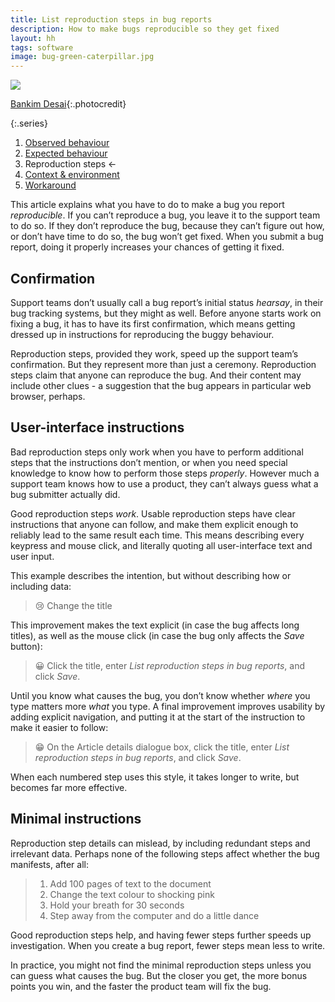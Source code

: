 ```yaml
---
title: List reproduction steps in bug reports
description: How to make bugs reproducible so they get fixed
layout: hh
tags: software
image: bug-green-caterpillar.jpg
---
```


![](bug-green-caterpillar.jpg)

[Bankim Desai](https://unsplash.com/photos/FEnD-sxHcWk){:.photocredit}

{:.series}
1. [Observed behaviour](bug-observed)
2. [Expected behaviour](bug-expected)
3. Reproduction steps ←
4. [Context & environment](bug-environment)
5. [Workaround](bug-workaround)

This article explains what you have to do to make a bug you report _reproducible_.
If you can’t reproduce a bug, you leave it to the support team to do so.
If they don’t reproduce the bug, because they can’t figure out how, or don’t have time to do so, the bug won’t get fixed.
When you submit a bug report, doing it properly increases your chances of getting it fixed.

## Confirmation

Support teams don’t usually call a bug report’s initial status _hearsay_, in their bug tracking systems, but they might as well.
Before anyone starts work on fixing a bug, it has to have its first confirmation, which means getting dressed up in instructions for reproducing the buggy behaviour.

Reproduction steps, provided they work, speed up the support team’s confirmation.
But they represent more than just a ceremony.
Reproduction steps claim that anyone can reproduce the bug.
And their content may include other clues - a suggestion that the bug appears in particular web browser, perhaps.

## User-interface instructions

Bad reproduction steps only work when you have to perform additional steps that the instructions don’t mention, or when you need special knowledge to know how to perform those steps _properly_.
However much a support team knows how to use a product, they can’t always guess what a bug submitter actually did.

Good reproduction steps _work_.
Usable reproduction steps have clear instructions that anyone can follow, and make them explicit enough to reliably lead to the same result each time.
This means describing every keypress and mouse click, and literally quoting all user-interface text and user input.

This example describes the intention, but without describing how or including data:

> 😢 Change the title

This improvement makes the text explicit (in case the bug affects long titles), as well as the mouse click (in case the bug only affects the _Save_ button):

> 😀 Click the title, enter _List reproduction steps in bug reports_, and click _Save_.

Until you know what causes the bug, you don’t know whether _where_ you type  matters more _what_ you type.
A final improvement improves usability by adding explicit navigation, and putting it at the start of the instruction to make it easier to follow:

> 😁 On the Article details dialogue box, click the title, enter _List reproduction steps in bug reports_, and click _Save_.

When each numbered step uses this style, it takes longer to write, but becomes far more effective.

## Minimal instructions

Reproduction step details can mislead, by including redundant steps and irrelevant data.
Perhaps none of the following steps affect whether the bug manifests, after all:

> 1. Add 100 pages of text to the document
> 2. Change the text colour to shocking pink
> 3. Hold your breath for 30 seconds
> 4. Step away from the computer and do a little dance

Good reproduction steps help, and having fewer steps further speeds up investigation.
When you create a bug report, fewer steps mean less to write.

In practice, you might not find the minimal reproduction steps unless you can guess what causes the bug.
But the closer you get, the more bonus points you win, and the faster the product team will fix the bug.
